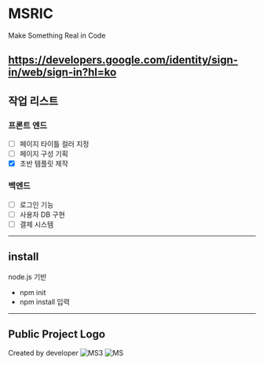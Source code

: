 # MSRIC
Make Something Real in Code


https://developers.google.com/identity/sign-in/web/sign-in?hl=ko
--------
## 작업 리스트

### 프론트 엔드
* [ ] 페이지 타이틀 컬러 지정
* [ ] 페이지 구성 기획
* [x] 초반 템플릿 제작

### 백엔드
* [ ] 로그인 기능
* [ ] 사용자 DB 구현
* [ ] 결제 시스템

--------
## install
node.js 기반
- npm init
- npm install 입력

---------

## Public Project Logo
Created by developer
![MS3](https://github.com/FURY312/MSRIC/assets/79848348/fc5da6c0-f3a7-46c2-ae6f-47b2aebd44df)
![MS](https://github.com/FURY312/MSRIC/assets/79848348/dd27784f-96f3-4c91-ac55-7ad0a2aaa876)
